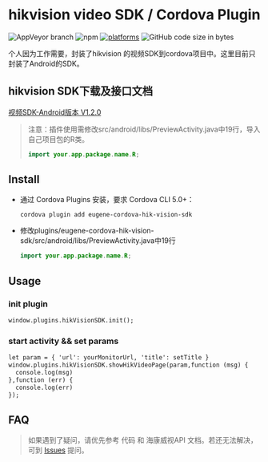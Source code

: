 # hikvision video SDK / Cordova Plugin

![AppVeyor branch](https://img.shields.io/appveyor/ci/Eugene2799/eugene-cordova-hikvision-sdk/master)
![npm](https://img.shields.io/npm/v/eugene-cordova-hikvision-sdk)
[![platforms](https://img.shields.io/badge/platforms-Android-lightgrey)](https://github.com/Eugene2799/eugene-cordova-hikvision-sdk)
![GitHub code size in bytes](https://img.shields.io/github/languages/code-size/Eugene2799/eugene-cordova-hikvision-sdk)

个人因为工作需要，封装了hikvision 的视频SDK到cordova项目中。这里目前只封装了Android的SDK。

## hikvision SDK下载及接口文档

[视频SDK-Android版本 V1.2.0](https://open.hikvision.com/download/5c67f1e2f05948198c909700?type=10)

>注意：插件使用需修改src/android/libs/PreviewActivity.java中19行，导入自己项目包的R类。
>```java
>import your.app.package.name.R;
>```

## Install

- 通过 Cordova Plugins 安装，要求 Cordova CLI 5.0+：

  ```shell
  cordova plugin add eugene-cordova-hik-vision-sdk
  ```
  
- 修改plugins/eugene-cordova-hik-vision-sdk/src/android/libs/PreviewActivity.java中19行
  ```java
  import your.app.package.name.R;
  ```
  
## Usage
### init plugin
   ```html
   window.plugins.hikVisionSDK.init();
   ```
### start activity && set params

```html
let param = { 'url': yourMonitorUrl, 'title': setTitle }
window.plugins.hikVisionSDK.showHikVideoPage(param,function (msg) {
  console.log(msg)
},function (err) {
  console.log(err)
});
```
    
## FAQ
> 如果遇到了疑问，请优先参考 代码 和 海康威视API 文档。若还无法解决，可到 [Issues](https://github.com/Eugene2799/eugene-cordova-hik-vision-sdk/issues) 提问。

